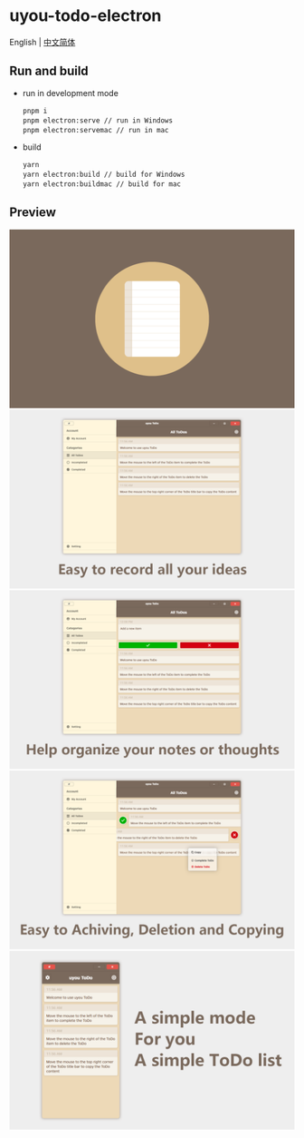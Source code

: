 # uyou-todo-electron
 
English | [中文简体](https://github.com/tonylu110/uyou-todo-electron/blob/main/README/zh_cn.md)

## Run and build

- run in development mode
  ```bash 
  pnpm i
  pnpm electron:serve // run in Windows
  pnpm electron:servemac // run in mac
  ```
- build
  ```bash
  yarn
  yarn electron:build // build for Windows
  yarn electron:buildmac // build for mac 
  ```

## Preview
![](./demo/demo1.png)
![](./demo/demo2.png)
![](./demo/demo3.png)
![](./demo/demo4.png)
![](./demo/demo5.png)